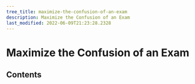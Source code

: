 ```yaml
---
tree_title: maximize-the-confusion-of-an-exam
description: Maximize the Confusion of an Exam
last_modified: 2022-06-09T21:23:28.2328
---
```


# Maximize the Confusion of an Exam

## Contents
